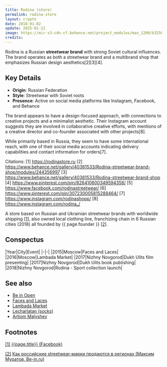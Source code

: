 ```yaml
---
title: Rodina (store)
permalink: rodina-store
layout: crypto
date: 2018-01-02
update: 2025-01-22
image: https://mir-s3-cdn-cf.behance.net/project_modules/max_1200/b3256040381533.577d6118dd213.jpg
credits:
---
```


Rodina is a Russian **streetwear brand** with strong Soviet cultural influences. The brand operates as both a streetwear brand and a multibrand shop that emphasizes Russian design aesthetics[2][3][4].

## Key Details
- **Origin**: Russian Federation
- **Style**: Streetwear with Soviet roots
- **Presence**: Active on social media platforms like Instagram, Facebook, and Behance

The brand appears to have a design-focused approach, with connections to creative projects and a minimalist aesthetic. Their Instagram account suggests they are involved in collaborative creative efforts, with mentions of a creative director and co-founder associated with other projects[8].

While primarily based in Russia, they seem to have some international reach, with one of their social media accounts indicating delivery capabilities and contact information for orders[7].

Citations:
[1] https://rodinastore.ru
[2] https://www.behance.net/gallery/40381533/Rodina-streetwear-brand-shop/modules/244356997
[3] https://www.behance.net/gallery/40381533/Rodina-streetwear-brand-shop
[4] https://www.pinterest.com/pin/826410600349594358/
[5] https://www.facebook.com/rodinastreetwear/
[6] https://www.pinterest.com/pin/307230005815288464/
[7] https://www.instagram.com/rodinashopp/
[8] https://www.instagram.com/rodina_/

A store based on Russian and Ukrainian streetwear brands with worldwide shipping <span id="a1">[\[1\]](#f1)</span>, also owned local clothing line, franchizing chain in 6 Russian cities (2018) all founded by {{ page.founder }} <span id="a2">[\[2\]](#f2)</span>.

## Сonspectus

|Year|City|Event|
|-|-|
|2015|Moscow|Faces and Laces|
|2016|Moscow|Lambada Market|
|2017|Nizhny Novgorod|Dukh Ulits film presenting|
|2017|Nizhny Novgorod|Dukh Ulits book publishing|
|2018|Nizhny Novgorod|Rodina - Sport collection launch|

## See also

+ [Be in Open](be-in-open)
+ [Faces and Laces](faces-and-laces)
+ [Lambada Market](lambada-market)
+ [Lecharlatan (socks)](lecharlatan)
+ [Artiom Malyshev](malyshev-artiom)


## Footnotes

[[1]](#a1) <span id="f1"></span> [{{page.title}} (Facebook)](https://www.facebook.com/rodinastoreru)

[[2]](#a2) <span id="f2"></span> [Как российские streetwear-марки продаются в регионах (Максим Муратов, Be-in.ru)](https://www.be-in.ru/people/39085-rodina/)
